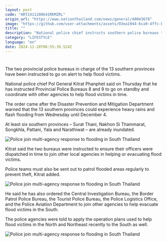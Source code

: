 ```yaml
---
layout: post
code: "ART2411280641RKMZRL"
origin_url: "https://www.nationthailand.com/news/general/40043678"
image: "https://github.com/user-attachments/assets/03ea1944-6ca9-4ffc-b1d9-8d9ba6e0980c"
title: ""
description: "National police chief instructs southern police bureaus to mobilise officers to help flood victims as 13 provinces face heavy rains and flash flooding"
category: "LIFESTYLE"
language: "en"
date: 2024-11-28T06:55:39.524Z
---
```


# 









The two provincial police bureaus in charge of the 13 southern provinces have been instructed to go on alert to help flood victims.

National police chief Pol General Kitrat Phanphet said on Thursday that he has instructed Provincial Police Bureaus 8 and 9 to go on standby and coordinate with other agencies to help flood victims in time.

The order came after the Disaster Prevention and Mitigation Department warned that the 13 southern provinces could experience heavy rains and flash flooding from Wednesday until December 4.

At least six southern provinces – Surat Thani, Nakhon Si Thammarat, Songkhla, Pattani, Yala and Narathiwat – are already inundated.

  ![Police join multi-agency response to flooding in South Thailand](https://github.com/user-attachments/assets/197c3611-25c8-489f-961d-0a0c1e2b8032)

Kitrat said the two bureaus were instructed to ensure their officers were dispatched in time to join other local agencies in helping or evacuating flood victims.

Police teams must also be sent out to patrol flooded areas regularly to prevent theft, Kitrat added.

  ![Police join multi-agency response to flooding in South Thailand](https://media.nationthailand.com/uploads/images/contents/w1024/2024/11/DBH0FhirLL7IVyk09qKY.webp?x-image-process=style/lg-webp)

He said he has also ordered the Central Investigation Bureau, the Border Patrol Police Bureau, the Tourist Police Bureau, the Police Logistics Office, and the Police Aviation Department to join other agencies to help evacuate flood victims in the South.  
  
The police agencies were told to apply the operation plans used to help flood victims in the North and Northeast recently to the South as well.

  ![Police join multi-agency response to flooding in South Thailand](https://media.nationthailand.com/uploads/images/contents/w1024/2024/11/BxjkXe8Pvhob65AIXowW.webp?x-image-process=style/lg-webp)